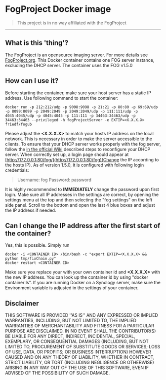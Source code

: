 # FogProject Docker image
>This project is in no way affiliated with the FogProject 
----
## What is this 'thing'?
The FogProject is an opensource imaging server. For more details see [FogProject.org](http://FogProject.org). This Docker container contains one FOG server instance, excluding the DHCP server. The container uses the FOG v1.5.0

## How can I use it?
Before starting the container, make sure your host server has a static IP address.
Use following command to start the container:

    docker run -p 212:212/udp -p 9098:9098 -p 21:21 -p 80:80 -p 69:69/udp -p 8099:8099 -p 2049:2049 -p 2049:2049/udp -p 111:111/udp -p 4045:4045/udp -p 4045:4045 -p 111:111 -p 34463:34463/udp -p 34463:34463 --privileged -h fogProjectServer -e EXTIP=<X.X.X.X> friedf/fogub


Please adjust the **<X.X.X.X>** to match your hosts IP address on the local network. This is necessary in order to make the server accessible to the clients. To ensure that your DHCP server works properly with the fog server, follow the [in the official Wiki](https://wiki.fogproject.org/wiki/index.php/Modifying_existing_DHCP_server_to_work_with_FOG) described steps to reconfigure your DHCP server.
When correctly set up, a login page should appear at [http://172.0.0.1:80/fog/](http://172.0.0.1:80/fog)(Change the IP according to the hosts IP). As of version 1.5.0, it is configured with following login credentials:

>Username: fog
>Password: password

It is highly recommended to **IMMEDIATELY** change the password upon first login. Make sure all IP addresses in the settings are correct, by opening the settings menu at the top and then selecting the "fog settings" on the left side panel. Scroll to the bottom and open the last 4 blue boxes and adjust the IP address if needed.
## Can I change the IP address after the first start of the container?
Yes, this is possible. Simply run 

    docker -i <CONTAINER ID> /bin/bash -c "export EXTIP=<X.X.X.X> && python tmp/fixChain.py"
    docker restart <CONTAINER ID>

Make sure you replace your <CONTAINER ID> with your own container id and **<X.X.X.X>** with the new IP address. You can look up the container id by using "docker container ls". If you are running Docker on a Synology server, make sure the Environment variable is adjusted in the settings of your container.
## Disclaimer
THIS SOFTWARE IS PROVIDED ''AS IS'' AND ANY EXPRESSED OR IMPLIED WARRANTIES, INCLUDING, BUT NOT LIMITED TO, THE IMPLIED WARRANTIES OF MERCHANTABILITY AND FITNESS FOR A PARTICULAR PURPOSE ARE DISCLAIMED. IN NO EVENT SHALL THE CONTRIBUTOR(S) BE LIABLE FOR ANY DIRECT, INDIRECT, INCIDENTAL, SPECIAL, EXEMPLARY, OR CONSEQUENTIAL DAMAGES (INCLUDING, BUT NOT LIMITED TO, PROCUREMENT OF SUBSTITUTE GOODS OR SERVICES; LOSS OF USE, DATA, OR PROFITS; OR BUSINESS INTERRUPTION) HOWEVER CAUSED AND ON ANY THEORY OF LIABILITY, WHETHER IN CONTRACT, STRICT LIABILITY, OR TORT (INCLUDING NEGLIGENCE OR OTHERWISE) ARISING IN ANY WAY OUT OF THE USE OF THIS SOFTWARE, EVEN IF ADVISED OF THE POSSIBILITY OF SUCH DAMAGE.
